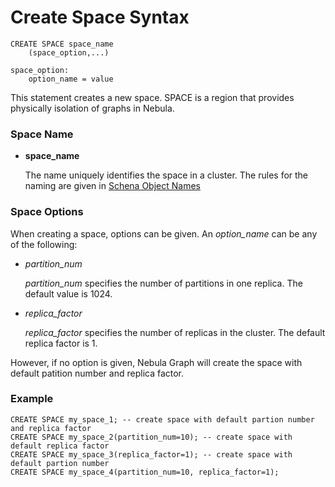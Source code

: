 # Create Space Syntax

```
CREATE SPACE space_name
    (space_option,...)

space_option:
    option_name = value
```

This statement creates a new space. SPACE is a region that provides physically isolation of graphs in Nebula.

### Space Name

* **space_name**

    The name uniquely identifies the space in a cluster. The rules for the naming are given in [Schena Object Names](../../language-structure/schema-object-names.md)

### Space Options

When creating a space, options can be given. An _option_name_ can be any of the following:
* _partition_num_

    _partition_num_ specifies the number of partitions in one replica. The default value is 1024. 

* _replica_factor_

    _replica_factor_ specifies the number of replicas in the cluster. The default replica factor is 1.

However, if no option is given, Nebula Graph will create the space with default patition number and replica factor.

### Example

```
CREATE SPACE my_space_1; -- create space with default partion number and replica factor
CREATE SPACE my_space_2(partition_num=10); -- create space with default replica factor
CREATE SPACE my_space_3(replica_factor=1); -- create space with default partion number
CREATE SPACE my_space_4(partition_num=10, replica_factor=1);
```

